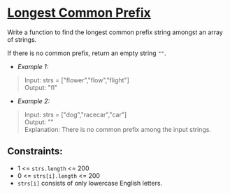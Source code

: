 # [Longest Common Prefix](https://leetcode.com/problems/longest-common-prefix/description/)

Write a function to find the longest common prefix string amongst an array of strings.

If there is no common prefix, return an empty string `""`.



- _Example 1:_
> Input: strs = ["flower","flow","flight"]  
Output: "fl"  

- _Example 2:_
> Input: strs = ["dog","racecar","car"]  
Output: ""  
Explanation: There is no common prefix among the input strings.


## Constraints:
- 1 <= `strs.length` <= 200
- 0 <= `strs[i].length` <= 200
- `strs[i]` consists of only lowercase English letters.
